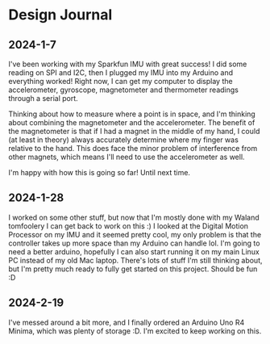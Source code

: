 # Design Journal

## 2024-1-7
I've been working with my Sparkfun IMU with great success! I did some reading on SPI and I2C, then I plugged my IMU into my Arduino and everything worked! Right now, I can get my computer to display the accelerometer, gyroscope, magnetometer and thermometer readings through a serial port.

Thinking about how to measure where a point is in space, and I'm thinking about combining the magnetometer and the accelerometer. The benefit of the magnetometer is that if I had a magnet in the middle of my hand, I could (at least in theory) always accurately determine where my finger was relative to the hand. This does face the minor problem of interference from other magnets, which means I'll need to use the accelerometer as well.

I'm  happy with how this is going so far! Until next time.

## 2024-1-28
I worked on some other stuff, but now that I'm mostly done with my Waland tomfoolery I can get back to work on this :) I looked at the Digital Motion Processor on my IMU and it seemed pretty cool, my only problem is that the controller takes up more space than my Arduino can handle lol. I'm going to need a better arduino, hopefully I can also start running it on my main Linux PC instead of my old Mac laptop. There's lots of stuff I'm still thinking about, but I'm pretty much ready to fully get started on this project. Should be fun :D

## 2024-2-19
I've messed around a bit more, and I finally ordered an Arduino Uno R4 Minima, which was plenty of storage :D. I'm excited to keep working on this.
